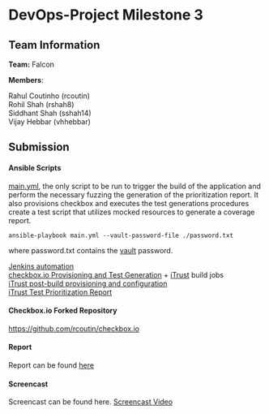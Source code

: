 # DevOps-Project Milestone 3

## Team Information

**Team:** Falcon

**Members**:

Rahul Coutinho  (rcoutin)  
Rohil Shah      (rshah8)  
Siddhant Shah   (sshah14)  
Vijay Hebbar    (vhhebbar)  

## Submission

#### Ansible Scripts

[main.yml](main.yml), the only script to be run to trigger the build of the application and perform the necessary fuzzing the generation of the prioritization report. It also provisions checkbox and executes the test generations procedures create a test script that utilizes mocked resources to generate a coverage report.

``` 
ansible-playbook main.yml --vault-password-file ./password.txt
```
where password.txt contains the [vault](secrets.yml) password.

[Jenkins automation](/roles/jenkins/tasks/main.yml)  
[checkbox.io Provisioning and Test Generation](/roles/checkbox_build/tasks/main.yml) + [iTrust](/roles/iTrust_build/tasks/main.yml) build jobs  
[iTrust post-build provisioning and configuration](/provision/iTrust2.yml)  
[iTrust Test Prioritization Report](testPrioritizationReport.md)

#### Checkbox.io Forked Repository
https://github.com/rcoutin/checkbox.io

#### Report
Report can be found [here](report.md)

#### Screencast

Screencast can be found here. [Screencast Video](https://youtu.be/o48Zpq0xLiU)
